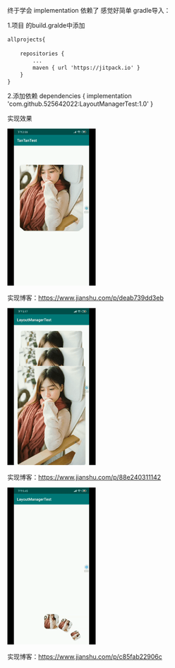  终于学会 implementation 依赖了 感觉好简单
 gradle导入：

1.项目 的build.gralde中添加

	allprojects{

		repositories {
			...
			maven { url 'https://jitpack.io' }
		}
	}

2.添加依赖
dependencies {
	       implementation 'com.github.525642022:LayoutManagerTest:1.0'
	}
 
 
 实现效果
 
 ![实现效果](https://github.com/525642022/LayoutManagerTest/blob/master/1.gif)
 
 
 实现博客：https://www.jianshu.com/p/deab739dd3eb
 
  ![实现效果](https://github.com/525642022/LayoutManagerTest/blob/master/3s.gif)
 
 
 实现博客：https://www.jianshu.com/p/88e240311142
 
  ![实现效果](https://github.com/525642022/LayoutManagerTest/blob/master/5s.gif)
 
 
 实现博客：https://www.jianshu.com/p/c85fab22906c

